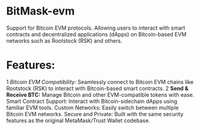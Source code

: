 # BitMask-evm
Support for Bitcoin EVM protocols. Allowing users to interact with smart contracts and decentralized applications (dApps) on Bitcoin-based EVM networks such as Rootstock (RSK) and others.

# Features:
1 *Bitcoin EVM Compatibility:* Seamlessly connect to Bitcoin EVM chains like Rootstock (RSK) to interact with Bitcoin-based smart contracts.
2 **Send & Receive BTC:** Manage Bitcoin and other EVM-compatible tokens with ease.
Smart Contract Support: Interact with Bitcoin-sidechain dApps using familiar EVM tools.
Custom Networks: Easily switch between multiple Bitcoin EVM networks.
Secure and Private: Built with the same security features as the original MetaMask/Trust Wallet codebase.
